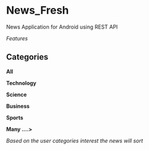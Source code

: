 # News_Fresh
News Application for Android using REST API


_Features_

## Categories

**All**

**Technology**

**Science**

**Business**

**Sports**

**Many ....>**


_Based on the user categories interest the news will sort_
